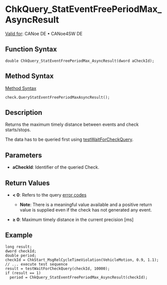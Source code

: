 # ChkQuery_StatEventFreePeriodMax_AsyncResult

[Valid for](../../../Shared/FeatureAvailability.md): CANoe DE • CANoe4SW DE

## Function Syntax

```plaintext
double ChkQuery_StatEventFreePeriodMax_AsyncResult(dword aCheckId);
```

## Method Syntax

[Method Syntax](../../../Shared/CAPL/General/ClassesAndObjects.md)

```plaintext
check.QueryStatEventFreePeriodMaxAsyncResult();
```

## Description

Returns the maximum timely distance between events and check starts/stops.

The data has to be queried first using [testWaitForCheckQuery](CAPLfunctionTestWaitForCheckQuery.md).

## Parameters

- **aCheckId**: Identifier of the queried Check.

## Return Values

- **\< 0**: Refers to the query [error codes](../CAPLfunctionsTSLErrorCodes.md)
  - **Note**: There is a meaningful value available and a positive return value is supplied even if the check has not generated any event.

- **≥ 0**: Maximum timely distance in the current precision [ms]

## Example

```plaintext
long result;
dword checkId;
double period;
checkId = ChkStart_MsgRelCycleTimeViolation(VehicleMotion, 0.9, 1.1);
// ... execute test sequence
result = testWaitForCheckQuery(checkId, 10000);
if (result == 1)
  period = ChkQuery_StatEventFreePeriodMax_AsyncResult(checkId);
```
